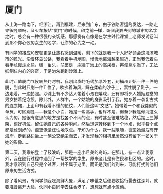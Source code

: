 # 厦门

从上海一路南下，经浙江，再到福建，后来到广东，由于铁路客运的发达，一路走来很是顺畅。当火车报站“厦门”的时候，和之前一样，听到我要去到的城市的名字之时，总会有一种很强的亲切感。那感觉有点像是在学生时代课堂上老师发试卷叫到那个你心仪的女生的名字，让你的心为之一动。

有同学的接应和安顿更是让旅程感到温暖，剩下的就是我一个人好好领会这海滨城市的风光。沿着环岛公路，我看着手机地图，慢慢地离海越来越近，正当我低着头看手机慢走之际，猛一抬头，前面是一座建于海上的高架桥，再便是东海了，无法抑制住内心的兴奋，于是匆匆跑到沙滩上。

此时正值厦门气候转热的时机，我刚出发的毛线加厚外套，到福州开始一件一件地脱，到此时只剩一件T 恤了。吹拂着海风，踩在柔软的沙子上，索性脱了鞋子，一边走着，一边拍照。沙滩上有不少达人带着小孩在嬉戏，还有即将步入婚姻殿堂的男女拍着纪念照。除此外，人群中，一个姑娘的身影吸引了我，她身着一袭复古式的连衣裙，上面印有我看不懂的花纹，人们管这叫“文艺”。她带着一个和我类似的单反，可区别是——我是个小白，她是一名高手。也许不是，但至少我是倾向这么认为的。她很有意思的地方是找各个不同的点，有时甚至很难站稳，然后摆上三脚架，调好机位，留住她自己的各种瞬间。然后迅速转移到下一个地点，似乎每个点都是规划好的，但更像是任性地取点。不知为什么，我一路跟随，直至她最后离开海岸，走到路边坐上一辆公交绝尘而去，才发现我的相机里居然没有留下一张关于她的影像……

第二天，我乘船登上了鼓浪屿，那是一座小且美的岛屿。在那儿，有一点让我意外，我在随行过程中遇到了一帮放学的学生，原来这儿是有住民和社区的。这时，我才意识到自己只是个过客，并不属于这里。而正是我们的到来，可能打扰到他们原来的生活方式。

除了看风景，有同学领我吃海鲜大餐，满足了味蕾之后便要收拾行囊去往深圳，就要准备离开大陆，伙同小良同学去往香港了，想想就有点小激动。
